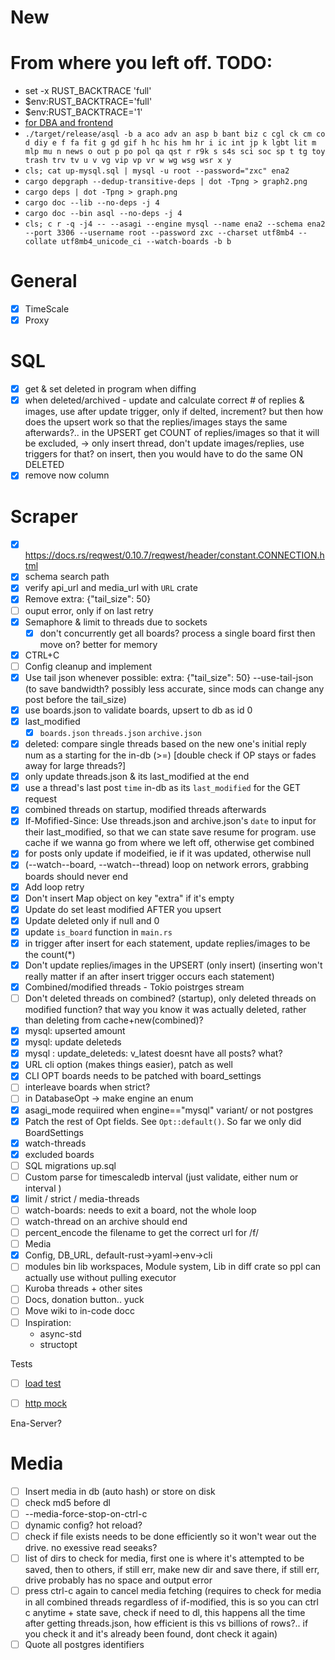 # New
<!--
[![Latest Version][latest-badge]][latest-link]
[![License][license-badge]][license-url]
[![Lines Of Code][tokei-loc-badge]][repo-url]
[![Build Status][build-badge]][build-url]
[![Unsafe Forbidden][safety-badge]][safety-url]
[![Documentation][doc-badge]][doc-url]
[![rustc](https://img.shields.io/badge/rustc-1.41+-blue.svg)](https://blog.rust-lang.org/2020/03/12/Rust-1.42.html)
<!--[![Matrix Chat][matrix-chat-badge]][matrix-chat-link]
[![Discord Chat][discord-chat-badge]][discord-chat-link]
-->


[repo-url]: https://github.com/shiimizu/ena
[tokei-loc-badge]: https://tokei.rs/b1/github/shiimizu/ena?category=code
[license-badge]: https://img.shields.io/github/license/shiimizu/ena?color=blue
[license-url]: LICENSE
[latest-badge]: https://img.shields.io/github/v/release/shiimizu/ena?color=orange
[latest-link]: https://github.com/shiimizu/ena/releases/latest
[build-badge]: https://img.shields.io/github/workflow/status/shiimizu/ena/Rust?logo=github
[build-url]: https://github.com/shiimizu/ena/actions?query=workflow%3ARust
[safety-badge]: https://img.shields.io/badge/unsafe-forbidden-green.svg
[safety-url]: https://github.com/rust-secure-code/safety-dance/
[doc-badge]: https://img.shields.io/badge/docs-latest-%235075A7.svg
[doc-url]: https://shiimizu.github.io/ena.docs/doc/ena/pgsql/core/struct.Post.html
[discord-chat-link]: https://discord.gg/phPHTEs
[discord-chat-badge]: https://img.shields.io/badge/chat-on%20discord-%23788BD8?logo=discord
[matrix-chat-link]: https://matrix.to/#/#bibanon-chat:matrix.org
[matrix-chat-badge]: https://img.shields.io/matrix/bibanon-chat:matrix.org?logo=matrix&color=green


# From where you left off. TODO:
* set -x RUST_BACKTRACE 'full'
* $env:RUST_BACKTRACE='full'
* $env:RUST_BACKTRACE='1'
* [for DBA and frontend](https://hakibenita.com/sql-tricks-application-dba)
* `./target/release/asql -b a aco adv an asp b bant biz c cgl ck cm co d diy e f fa fit g gd gif h hc his hm hr i ic int jp k lgbt lit m mlp mu n news o out p po pol qa qst r r9k s s4s sci soc sp t tg toy trash trv tv u v vg vip vp vr w wg wsg wsr x y`
* `cls; cat up-mysql.sql | mysql -u root --password="zxc" ena2`
* `cargo depgraph --dedup-transitive-deps | dot -Tpng > graph2.png`
* `cargo deps | dot -Tpng > graph.png`
* `cargo doc --lib --no-deps -j 4`
* `cargo doc --bin asql --no-deps -j 4`
* `cls; c r -q -j4 -- --asagi --engine mysql --name ena2 --schema ena2 --port 3306 --username root --password zxc --charset utf8mb4 --collate utf8mb4_unicode_ci --watch-boards -b b`

# General
- [x] TimeScale
- [x] Proxy

# SQL
- [x] get & set deleted in program when diffing
- [x] when deleted/archived - update and calculate correct # of replies & images, use after update trigger, only if delted, increment? but then how does the upsert work so that the replies/images stays the same afterwards?.. in the UPSERT get COUNT of replies/images so that it will be excluded, -> only insert thread, don't update images/replies, use triggers for that? on insert, then you would have to do the same ON DELETED
- [x] remove now column

# Scraper
- [x] https://docs.rs/reqwest/0.10.7/reqwest/header/constant.CONNECTION.html
- [x] schema search path
- [x] verify api_url and media_url with `URL` crate
- [x] Remove extra: {"tail_size": 50}
- [ ] ouput error, only if on last retry
- [x] Semaphore & limit to threads due to sockets
  - [x] don't concurrently get all boards? process a single board first then move on? better for memory
- [x] CTRL+C
- [ ] Config cleanup and implement
- [x] Use tail json whenever possible: extra: {"tail_size": 50} --use-tail-json (to save bandwidth? possibly less accurate, since mods can change any post before the tail_size)
- [x] use boards.json to validate boards, upsert to db as id 0
- [x] last_modified
  - [x] `boards.json` `threads.json` `archive.json`
- [x] deleted: compare single threads based on the new one's initial reply num as a starting for the in-db (>=) [double check if OP stays or fades away for large threads?]
- [x] only update threads.json & its last_modified at the end
- [x] use a thread's last post `time` in-db as its `last_modified` for the GET request
- [x] combined threads on startup, modified threads afterwards
- [x] If-Mofified-Since: Use threads.json and archive.json's `date` to input for their last_modified, so that we can state save resume for program. use cache if we wanna go from where we left off, otherwise get combined
- [x] for posts only update if modeified, ie if it was updated, otherwise null
- [x] (--watch--board, --watch--thread) loop on network errors, grabbing boards should never end
- [x] Add loop retry
- [x] Don't insert Map object on key "extra" if it's empty
- [x] Update do set least modified AFTER you upsert
- [x] Update deleted only if null and 0
- [x] update `is_board` function in `main.rs`
- [x] in trigger after insert for each statement, update replies/images to be the count(*)
- [x] Don't update replies/images in the UPSERT (only insert) (inserting won't really matter if an after insert trigger occurs each statement)
- [x] Combined/modified threads - Tokio poistrges stream
- [ ] Don't deleted threads on combined? (startup), only deleted threads on modified function? that way you know it was actually deleted, rather than deleting from cache+new(combined)? 
- [x] mysql: upserted amount
- [x] mysql: update deleteds
- [x] mysql : update_deleteds: v_latest doesnt have all posts? what?
- [x] URL cli option (makes things easier), patch as well
- [x] CLI OPT boards needs to be patched with board_settings
- [ ] interleave boards when strict?
- [ ] in DatabaseOpt -> make engine an enum
- [x] asagi_mode requiired when engine=="mysql" variant/ or not postgres 
- [x] Patch the rest of Opt fields. See `Opt::default()`. So far we only did BoardSettings
- [x] watch-threads
- [x] excluded boards
- [ ] SQL migrations up.sql
- [ ] Custom parse for timescaledb interval (just validate, either num or interval )
- [x] limit / strict / media-threads
- [ ] watch-boards: needs to exit a board, not the whole loop
- [ ] watch-thread on an archive should end
- [ ] percent_encode the filename to get the correct url for /f/
- [ ] Media
- [x] Config, DB_URL, default-rust->yaml->env->cli
- [ ] modules bin lib workspaces, Module system, Lib in diff crate so ppl can actually use without pulling executor
- [ ] Kuroba threads + other sites
- [ ] Docs, donation button.. yuck
- [ ] Move wiki to in-code docc
- [ ] Inspiration:
    - async-std
    - structopt

Tests
- [ ] [load test](https://github.com/tag1consulting/goose)
- [ ] [http mock](https://github.com/LukeMathWalker/wiremock-rs)


Ena-Server?

# Media
- [ ] Insert media in db (auto hash) or store on disk
- [ ] check md5 before dl
- [ ] --media-force-stop-on-ctrl-c
- [ ] dynamic config? hot reload? 
- [ ] check if file exists needs to be done efficiently so it won't wear out the drive. no exessive read seeaks?
- [ ] list of dirs to check for media, first one is where it's attempted to be saved, then to others, if still err, make new dir and save there, if still err, drive probably has no space and output error
- [ ] press ctrl-c again to cancel media fetching (requires to check for media in all combined threads regardless of if-modified, this is so you can ctrl c anytime + state save, check if need to dl, this happens all the time after getting threads.json, how efficient is this vs billions of rows?.. if you check it and it's already been found, dont check it again)
- [ ] Quote all postgres identifiers
